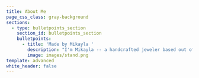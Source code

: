 ```yaml
---
title: About Me
page_css_class: gray-background
sections:
  - type: bulletpoints_section
    section_id: bulletpoints_section
    bulletpoints:
      - title: 'Made by Mikayla '
        description: "I'm Mikayla -- a handcrafted jeweler based out of Idaho. I started a small jewelry stand in 2008 as a side hobby, which eventually grew into a life passion. I have been making jewelry and refining my technique ever since.\n\n\n\nIf you like my work, I would love to discuss requests and special projects with you (I love creating unique pieces!) My e-mail address is:\_[**madebymikaylastore@gmail.com.**](mailto:madebymikaylastore@gmail.com)\n"
        image: images/stand.png
template: advanced
white_header: false
---
```

